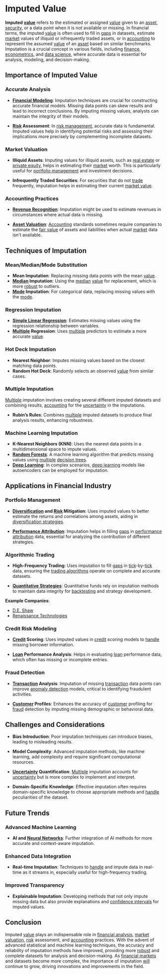 # Imputed Value

**Imputed [value](../v/value.md)** refers to the estimated or assigned [value](../v/value.md) given to an [asset](../a/asset.md), [security](../s/security.md), or a data point when it is not available or missing. In financial terms, the imputed [value](../v/value.md) is often used to fill in [gaps](../g/gap.md) in datasets, estimate [market](../m/market.md) values of illiquid or infrequently traded assets, or in [accounting](../a/accounting.md) to represent the assumed [value](../v/value.md) of an [asset](../a/asset.md) based on similar benchmarks. Imputation is a crucial concept in various fields, including [finance](../f/finance.md), [econometrics](../e/econometrics_in_trading.md), and [data science](../d/data_science_in_trading.md), where accurate data is essential for analysis, modeling, and decision-making.

## Importance of Imputed Value

### Accurate Analysis

- **[Financial Modeling](../f/financial_modeling.md)**: Imputation techniques are crucial for constructing accurate financial models. Missing data points can skew results and lead to incorrect conclusions. By imputing missing values, analysts can maintain the integrity of their models.
  
- **[Risk](../r/risk.md) Assessment**: In [risk management](../r/risk_management.md), accurate data is fundamental. Imputed values help in identifying potential risks and assessing their implications more precisely by complementing incomplete datasets.

### Market Valuation

- **Illiquid Assets**: Imputing values for illiquid assets, such as [real estate](../r/real_estate.md) or [private equity](../p/private_equity.md), helps in estimating their [market](../m/market.md) worth. This is particularly useful for [portfolio management](../p/par.md) and investment decisions.
  
- **Infrequently Traded Securities**: For securities that do not [trade](../t/trade.md) frequently, imputation helps in estimating their current [market value](../m/market_value.md).

### Accounting Practices

- **[Revenue Recognition](../r/revenue_recognition.md)**: Imputation might be used to estimate revenues in circumstances where actual data is missing.
  
- **[Asset Valuation](../a/asset_valuation.md)**: [Accounting](../a/accounting.md) standards sometimes require companies to estimate the [fair value](../f/fair_value.md) of assets and liabilities when actual [market](../m/market.md) data isn't available.

## Techniques of Imputation

### Mean/Median/Mode Substitution

- **Mean Imputation**: Replacing missing data points with the mean [value](../v/value.md).
- **[Median](../m/median.md) Imputation**: Using the [median](../m/median.md) [value](../v/value.md) for replacement, which is more [robust](../r/robust.md) to outliers.
- **[Mode](../m/mode.md) Imputation**: For categorical data, replacing missing values with the [mode](../m/mode.md).

### Regression Imputation

- **[Simple Linear Regression](../s/simple_linear_regression.md)**: Estimates missing values using the regression relationship between variables.
- **[Multiple](../m/multiple.md) Regression**: Uses [multiple](../m/multiple.md) predictors to estimate a more accurate [value](../v/value.md).

### Hot Deck Imputation

- **Nearest Neighbor**: Imputes missing values based on the closest matching data points.
- **Random Hot Deck**: Randomly selects an observed [value](../v/value.md) from similar cases.

### Multiple Imputation

[Multiple](../m/multiple.md) imputation involves creating several different imputed datasets and combining results, [accounting](../a/accounting.md) for the [uncertainty](../u/uncertainty_in_trading.md) in the imputations.

- **Rubin’s Rules**: Combines [multiple](../m/multiple.md) imputed datasets to produce final analysis results, enhancing robustness.

### Machine Learning Imputation

- **K-Nearest Neighbors (KNN)**: Uses the nearest data points in a multidimensional space to impute values.
- **[Random Forests](../r/random_forests_in_trading.md)**: A machine learning algorithm that predicts missing values using [multiple](../m/multiple.md) [decision trees](../d/decision_trees.md).
- **[Deep Learning](../d/deep_learning.md)**: In complex scenarios, [deep learning](../d/deep_learning.md) models like autoencoders can be employed for imputation.

## Applications in Financial Industry

### Portfolio Management

- **[Diversification](../d/diversification.md) and [Risk](../r/risk.md) Mitigation**: Uses imputed values to better estimate the returns and correlations among assets, aiding in [diversification strategies](../d/diversification_strategies.md).
  
- **[Performance Attribution](../p/performance_attribution.md)**: Imputation helps in filling [gaps](../g/gap.md) in [performance attribution](../p/performance_attribution.md) data, essential for analyzing the contribution of different strategies.

### Algorithmic Trading

- **High-Frequency Trading**: Uses imputation to fill [gaps](../g/gap.md) in [tick](../t/tick.md)-by-[tick](../t/tick.md) data, ensuring the [trading algorithms](../t/trading_algorithms.md) operate on complete and accurate datasets.
  
- **[Quantitative Strategies](../q/quantitative_strategies_in_trading.md)**: Quantitative funds rely on imputation methods to maintain data integrity for [backtesting](../b/backtesting.md) and strategy development.

**Example Companies**:
- [D.E. Shaw](https://www.deshaw.com)
- [Renaissance Technologies](https://www.rentec.com)
  
### Credit Risk Modeling

- **[Credit](../c/credit.md) Scoring**: Uses imputed values in [credit](../c/credit.md) scoring models to [handle](../h/handle.md) missing borrower information.
  
- **[Loan](../l/loan.md) Performance Analysis**: Helps in evaluating [loan](../l/loan.md) performance data, which often has missing or incomplete entries.

### Fraud Detection

- **[Transaction](../t/transaction.md) Analysis**: Imputation of missing [transaction](../t/transaction.md) data points can improve [anomaly detection](../a/anomaly_detection.md) models, critical to identifying fraudulent activities.
  
- **[Customer](../c/customer.md) Profiles**: Enhances the accuracy of [customer](../c/customer.md) profiling for [fraud](../f/fraud.md) detection by imputing missing demographic or behavioral data.

## Challenges and Considerations

- **Bias Introduction**: Poor imputation techniques can introduce biases, leading to misleading results.
  
- **Model Complexity**: Advanced imputation methods, like machine learning, add complexity and require significant computational resources.
  
- **[Uncertainty](../u/uncertainty_in_trading.md) Quantification**: [Multiple](../m/multiple.md) imputation accounts for [uncertainty](../u/uncertainty_in_trading.md) but is more complex to implement and interpret.

- **Domain-Specific Knowledge**: Effective imputation often requires domain-specific knowledge to choose appropriate methods and [handle](../h/handle.md) peculiarities of the dataset.

## Future Trends

### Advanced Machine Learning

- **AI and [Neural Networks](../n/neural_networks_in_trading.md)**: Further integration of AI methods for more accurate and context-aware imputation.

### Enhanced Data Integration

- **Real-time Imputation**: Techniques to [handle](../h/handle.md) and impute data in real-time as it streams in, especially useful for high-frequency trading.

### Improved Transparency

- **Explainable Imputation**: Developing methods that not only impute missing data but also provide explanations and [confidence intervals](../c/confidence_intervals.md) for imputed values.

## Conclusion

Imputed [value](../v/value.md) plays an indispensable role in [financial analysis](../f/financial_analysis.md), [market](../m/market.md) [valuation](../v/valuation.md), [risk](../r/risk.md) assessment, and [accounting](../a/accounting.md) practices. With the advent of advanced statistical and machine learning techniques, the accuracy and reliability of imputation methods have improved, providing more [robust](../r/robust.md) and complete datasets for analysis and decision-making. As [financial markets](../f/financial_market.md) and datasets become more complex, the importance of imputation [will](../w/will.md) continue to grow, driving innovations and improvements in the field.